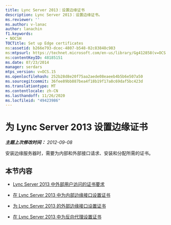 ```yaml
---
title: Lync Server 2013：设置边缘证书
description: Lync Server 2013：设置边缘证书。
ms.reviewer: ''
ms.author: v-lanac
author: lanachin
f1.keywords:
- NOCSH
TOCTitle: Set up Edge certificates
ms:assetid: b266e793-dcec-4807-b548-02c83848c983
ms:mtpsurl: https://technet.microsoft.com/en-us/library/Gg412858(v=OCS.15)
ms:contentKeyID: 48185151
ms.date: 07/23/2014
manager: serdars
mtps_version: v=OCS.15
ms.openlocfilehash: 252b28d8e20f75aa2aede08eaeeb4b5b6e507a50
ms.sourcegitcommit: 36fee89bb887bea4f18b19f17a8c69daf5bc423d
ms.translationtype: MT
ms.contentlocale: zh-CN
ms.lasthandoff: 11/26/2020
ms.locfileid: "49423986"
---
```

# <a name="set-up-edge-certificates-for-lync-server-2013"></a>为 Lync Server 2013 设置边缘证书

<div data-xmlns="http://www.w3.org/1999/xhtml">

<div class="topic" data-xmlns="http://www.w3.org/1999/xhtml" data-msxsl="urn:schemas-microsoft-com:xslt" data-cs="https://msdn.microsoft.com/">

<div data-asp="https://msdn2.microsoft.com/asp">



</div>

<div id="mainSection">

<div id="mainBody">

<span> </span>

_**主题上次修改时间：** 2012-09-08_

安装边缘服务器时，需要为内部和外部接口请求、安装和分配所需的证书。

<div>

## <a name="in-this-section"></a>本节内容

  - [Lync Server 2013 中外部用户访问的证书要求](lync-server-2013-certificate-requirements-for-external-user-access.md)

  - [在 Lync Server 2013 中为内部边缘接口设置证书](lync-server-2013-set-up-certificates-for-the-internal-edge-interface.md)

  - [为 Lync Server 2013 的外部边缘接口设置证书](lync-server-2013-set-up-certificates-for-the-external-edge-interface.md)

  - [在 Lync Server 2013 中为反向代理设置证书](lync-server-2013-set-up-certificates-for-the-reverse-proxy.md)

</div>

</div>

<span> </span>

</div>

</div>

</div>

